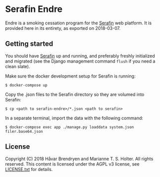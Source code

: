 # Serafin Endre

Endre is a smoking cessation program for the [Serafin](https://github.com/inonit/serafin) web platform. It is provided here in its entirety, as exported on 2018-03-07.

## Getting started

You should have [Serafin](https://github.com/inonit/serafin) up and running, and preferably freshly initialized and migrated (see the Django management command `flush` if you need a clean slate).

Make sure the docker development setup for Serafin is running:

    $ docker-compose up

Copy the .json files to the Serafin directory so they are volumed into Serafin:

    $ cp <path to serafin-endre>/*.json <path to serafin>

In a separate terminal, import the data with the following command:

    $ docker-compose exec app ./manage.py loaddata system.json filer.base64.json

## License

Copyright (C) 2018 Håvar Brendryen and Marianne T. S. Holter. All rights reserved. This content is licensed under the AGPL v3 license, see [LICENSE.txt](LICENSE.txt) for details.
